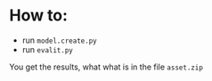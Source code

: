 # How to:
- run `model.create.py`
- run `evalit.py`

You get the results, what what is in the file `asset.zip`